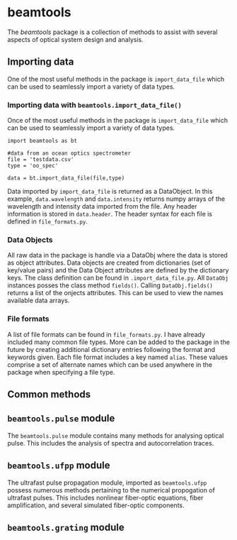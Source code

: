 # beamtools
The *beamtools* package is a collection of methods to assist with several aspects of optical system design and analysis.

## Importing data
One of the most useful methods in the package is `import_data_file` which can be used to seamlessly import a variety of data types.

### Importing data with `beamtools.import_data_file()`
Once of the most useful methods in the package is `import_data_file` which can be used to seamlessly import a variety of data types.
```
import beamtools as bt

#data from an ocean optics spectrometer
file = 'testdata.csv'
type = 'oo_spec'

data = bt.import_data_file(file,type)
```
Data imported by `import_data_file` is returned as a DataObject. In this example, `data.wavelength` and `data.intensity` returns numpy arrays of the wavelength and intensity data imported from the file.
Any header information is stored in `data.header`. The header syntax for each file is defined in `file_formats.py`.

### Data Objects
All raw data in the package is handle via a DataObj where the data is stored as object attributes. Data objects are created from dictionaries (set of key/value pairs) and the Data Object attributes are defined by the dictionary keys. The class definition can be found in `.import_data_file.py`.
All `DataObj` instances posses the class method `fields()`. Calling `DataObj.fields()` returns a list of the onjects attributes. This can be used to view the names available data arrays.

### File formats
A list of file formats can be found in `file_formats.py`. I have already included many common file types. More can be added to the package in the future by creating additional dictionary entries following the format and keywords given. Each file format includes a key named `alias`. These values comprise a set of alternate names which can be used anywhere in the package when specifying a file type.

## Common methods

## `beamtools.pulse` module
The `beamtools.pulse` module contains many methods for analysing optical pulse. This includes the analysis of spectra and autocorrelation traces.

## `beamtools.ufpp` module
The ultrafast pulse propagation module, imported as `beamtools.ufpp` possess numerous methods pertaining to the numerical propogation of ultrafast pulses. This includes nonlinear fiber-optic equations, fiber amplification, and several simulated fiber-optic components. 

## `beamtools.grating` module
